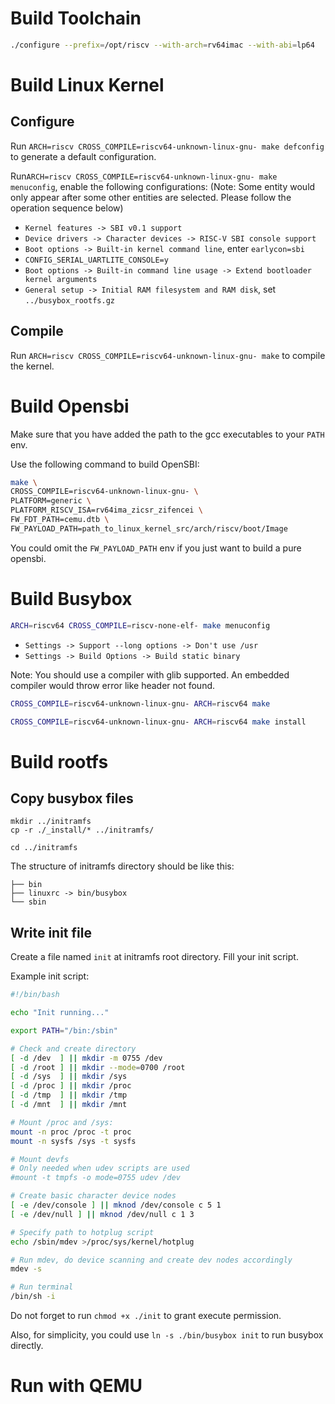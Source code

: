 # Build Toolchain

```bash
./configure --prefix=/opt/riscv --with-arch=rv64imac --with-abi=lp64
```


# Build Linux Kernel
## Configure
Run `ARCH=riscv CROSS_COMPILE=riscv64-unknown-linux-gnu- make defconfig` to generate a default configuration.

Run`ARCH=riscv CROSS_COMPILE=riscv64-unknown-linux-gnu- make menuconfig`, enable the following configurations: 
(Note: Some entity would only appear after some other entities are selected. Please follow the operation sequence below) 
- `Kernel features -> SBI v0.1 support`
- `Device drivers -> Character devices -> RISC-V SBI console support`
- `Boot options -> Built-in kernel command line`, enter `earlycon=sbi`
- `CONFIG_SERIAL_UARTLITE_CONSOLE=y`
- `Boot options -> Built-in command line usage -> Extend bootloader kernel arguments`
- `General setup -> Initial RAM filesystem and RAM disk`, set `../busybox_rootfs.gz`
## Compile
Run `ARCH=riscv CROSS_COMPILE=riscv64-unknown-linux-gnu- make` to compile the kernel. 


# Build Opensbi

Make sure that you have added the path to the gcc executables to your `PATH` env.

Use the following command to build OpenSBI:
```bash
make \
CROSS_COMPILE=riscv64-unknown-linux-gnu- \
PLATFORM=generic \
PLATFORM_RISCV_ISA=rv64ima_zicsr_zifencei \
FW_FDT_PATH=cemu.dtb \
FW_PAYLOAD_PATH=path_to_linux_kernel_src/arch/riscv/boot/Image
```
You could omit the `FW_PAYLOAD_PATH` env if you just want to build a pure opensbi.

<!-- 
In my case ```bash
make \
CROSS_COMPILE=riscv64-unknown-linux-gnu- \
PLATFORM=generic \
PLATFORM_RISCV_ISA=rv64ima_zicsr_zifencei \
FW_FDT_PATH=../platform_dtb.dtb \
FW_PAYLOAD_PATH=../linux-6.5.8/arch/riscv/boot/Image 
```
 -->

# Build Busybox

```bash
ARCH=riscv64 CROSS_COMPILE=riscv-none-elf- make menuconfig
```

- `Settings -> Support --long options -> Don't use /usr`
- `Settings -> Build Options -> Build static binary`


Note: You should use a compiler with glib supported. An embedded compiler would throw error like header not found.
```bash
CROSS_COMPILE=riscv64-unknown-linux-gnu- ARCH=riscv64 make

CROSS_COMPILE=riscv64-unknown-linux-gnu- ARCH=riscv64 make install
```
# Build rootfs
## Copy busybox files
```
mkdir ../initramfs
cp -r ./_install/* ../initramfs/

cd ../initramfs
```

The structure of initramfs directory should be like this:
```
├── bin
├── linuxrc -> bin/busybox
└── sbin
```
## Write init file
Create a file named `init` at initramfs root directory. Fill your init script.

Example init script:
```bash
#!/bin/bash

echo "Init running..."

export PATH="/bin:/sbin"

# Check and create directory
[ -d /dev  ] || mkdir -m 0755 /dev
[ -d /root ] || mkdir --mode=0700 /root
[ -d /sys  ] || mkdir /sys
[ -d /proc ] || mkdir /proc
[ -d /tmp  ] || mkdir /tmp
[ -d /mnt  ] || mkdir /mnt

# Mount /proc and /sys:
mount -n proc /proc -t proc
mount -n sysfs /sys -t sysfs

# Mount devfs
# Only needed when udev scripts are used
#mount -t tmpfs -o mode=0755 udev /dev

# Create basic character device nodes
[ -e /dev/console ] || mknod /dev/console c 5 1
[ -e /dev/null ] || mknod /dev/null c 1 3

# Specify path to hotplug script
echo /sbin/mdev >/proc/sys/kernel/hotplug

# Run mdev, do device scanning and create dev nodes accordingly
mdev -s

# Run terminal
/bin/sh -i

```
Do not forget to run `chmod +x ./init` to grant execute permission.


Also, for simplicity, you could use `ln -s ./bin/busybox init` to run busybox directly.


# Run with QEMU